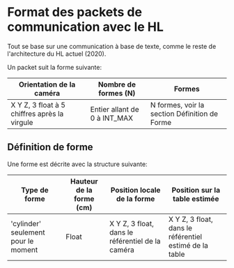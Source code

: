 # Format des packets de communication avec le HL
Tout se base sur une communication à base de texte, comme le reste de l'architecture du HL actuel (2020).

Un packet suit la forme suivante:

| Orientation de la caméra                      | Nombre de formes (N)          | Formes                                        |
|-----------------------------------------------|-------------------------------|-----------------------------------------------|
| X Y Z, 3 float à 5 chiffres après la virgule  | Entier allant de 0 à INT_MAX  | N formes, voir la section Définition de Forme |

## Définition de forme
Une forme est décrite avec la structure suivante:

| Type de forme                         | Hauteur de la forme (cm)   | Position locale de la forme                      | Position sur la table estimée                          |
|---------------------------------------|----------------------------|--------------------------------------------------|--------------------------------------------------------|
| 'cylinder' seulement pour le moment   | Float                      | X Y Z, 3 float, dans le référentiel de la caméra | X Y Z, 3 float, dans le référentiel estimé de la table |
